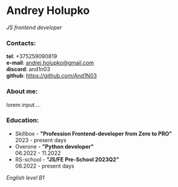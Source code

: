 # Andrey Holupko
*JS frontend developer*

### Contacts:
**tel**: +375259090819<br>
**e-mail**: andrej.holupko@gmail.com<br>
**discord**: and1n03<br>
**github**: https://github.com/And1N03<br>

### About me:
lorem input....

### Education:
* Skillbox - **"Profession Frontend-developer from Zero to PRO"** <br>
2023 - present days
* Overone - **"Python developer"** <br>
06.2022 - 11.2022
* RS-school - **"JS/FE Pre-School 2023Q2"** <br>
06.2022 - present days

*English level B1*
